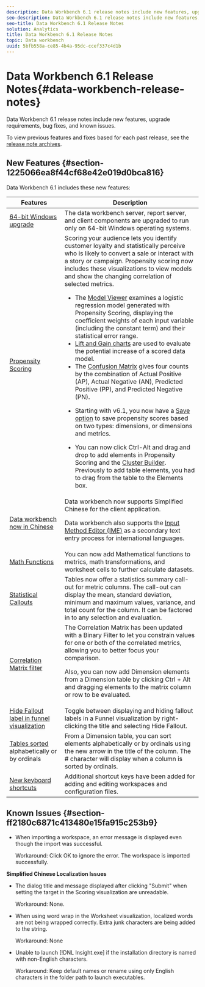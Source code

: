 ```yaml
---
description: Data Workbench 6.1 release notes include new features, upgrade requirements, bug fixes, and known issues.
seo-description: Data Workbench 6.1 release notes include new features, upgrade requirements, bug fixes, and known issues.
seo-title: Data Workbench 6.1 Release Notes
solution: Analytics
title: Data Workbench 6.1 Release Notes
topic: Data workbench
uuid: 5bfb558a-ce85-4b4a-95dc-ccef337c4d1b
---
```


# Data Workbench 6.1 Release Notes{#data-workbench-release-notes}

Data Workbench 6.1 release notes include new features, upgrade requirements, bug fixes, and known issues.

To view previous features and fixes based for each past release, see the [release note archives](https://marketing.adobe.com/resources/help/en_US/insight/insight_release_notes_prev.pdf).

## New Features {#section-1225066ea8f44cf68e42e019d0bca816}

Data Workbench 6.1 includes these new features: 

<table id="table_E28A6D31E7D941F7A0C2048F0F0F7838"> 
 <thead> 
  <tr> 
   <th colname="col1" class="entry"> Features </th> 
   <th colname="col2" class="entry"> Description </th> 
  </tr>
 </thead>
 <tbody> 
  <tr> 
   <td colname="col1"><a href="http://marketing.adobe.com/resources/help/en_US/insight/install/index.html#Data_Workbench_Client_Minimum_System_Requirements" format="http" scope="external"> 64-bit Windows upgrade </a> </td> 
   <td colname="col2"> The data workbench server, report server, and client components are upgraded to run only on 64-bit Windows operating systems. </td> 
  </tr> 
  <tr> 
   <td colname="col1"><a href="http://marketing.adobe.com/resources/help/en_US/insight/client/index.html#Propensity_Scoring" format="http" scope="external"> Propensity Scoring</a> </td> 
   <td colname="col2">Scoring your audience lets you identify customer loyalty and statistically perceive who is likely to convert a sale or interact with a story or campaign. Propensity scoring now includes these visualizations to view models and show the changing correlation of selected metrics. <p> 
     <ul id="ul_682E12BBC65F4FB5909BEC3430DB9C13"> 
      <li id="li_F0A5BFA2D0A74445A07F7705D63DE4C2">The <a href="http://marketing.adobe.com/resources/help/en_US/insight/client/index.html#Model_Viewer" format="http" scope="external"> Model Viewer</a> examines a logistic regression model generated with Propensity Scoring, displaying the coefficient weights of each input variable (including the constant term) and their statistical error range. </li> 
      <li id="li_1E223A50AD154DD6A9587CD1024EFD3A"><a href="http://marketing.adobe.com/resources/help/en_US/insight/client/index.html#Propensity_Gain_and_Lift_Charts" format="http" scope="external"> Lift and Gain charts</a> are used to evaluate the potential increase of a scored data model. </li> 
      <li id="li_0B1BF8C77CBC443C8DB4A47FCFD43F41">The <a href="http://marketing.adobe.com/resources/help/en_US/insight/client/index.html#Confusion_Matrix" format="http" scope="external"> Confusion Matrix</a> gives four counts by the combination of Actual Positive (AP), Actual Negative (AN), Predicted Positive (PP), and Predicted Negative (PN). </li> 
      <li id="li_D340802FD6034D5480B71C98226A3C87"> <p>Starting with v6.1, you now have a <a href="http://marketing.adobe.com/resources/help/en_US/insight/client/index.html#Propensity_Scoring" format="http" scope="external"> Save option</a> to save propensity scores based on two types: dimensions, or dimensions and metrics. </p> </li> 
      <li id="li_16AEDE7E241C4DE4A946016C37878C49">You can now click Ctrl-Alt and drag and drop to add elements in Propensity Scoring and the <a href="http://marketing.adobe.com/resources/help/en_US/insight/client/index.html#Clustering" format="http" scope="external"> Cluster Builder</a>. Previously to add table elements, you had to drag from the table to the Elements box. </li> 
     </ul> </p> </td> 
  </tr> 
  <tr> 
   <td colname="col1"><a href="../../../home/c-release-notes-insight/c-release-notes-insight-61/c-6-1/c-support-for-chinese.md#concept-e69dac7de1484720ad469d6c208e7541" format="dita" scope="local"> Data workbench now in Chinese </a> </td> 
   <td colname="col2">Data workbench now supports Simplified Chinese for the client application. <p>Data workbench also supports the <a href="../../../home/c-inst-svr/c-upgrd-uninst-sftwr/c-upgrd-sftwr/c-6-0-to-6-1-upgrade/c-localized-ime.md#concept-86d7602cd6ec416b8d4a518f325e001e" format="dita" scope="local"> Input Method Editor (IME)</a> as a secondary text entry process for international languages. </p> </td> 
  </tr> 
  <tr> 
   <td colname="col1"><a href="http://marketing.adobe.com/resources/help/en_US/insight/client/index.html#Syntax_for_Math_Expressions" format="http" scope="external"> Math Functions</a> </td> 
   <td colname="col2"> You can now add Mathematical functions to metrics, math transformations, and worksheet cells to further calculate datasets. </td> 
  </tr> 
  <tr> 
   <td colname="col1"><a href="http://marketing.adobe.com/resources/help/en_US/insight/client/index.html#Statistical_Callouts" format="http" scope="external"> Statistical Callouts </a> </td> 
   <td colname="col2"> Tables now offer a statistics summary call-out for metric columns. The call-out can display the mean, standard deviation, minimum and maximum values, variance, and total count for the column. It can be factored in to any selection and evaluation. </td> 
  </tr> 
  <tr> 
   <td colname="col1"><a href="http://marketing.adobe.com/resources/help/en_US/insight/client/#Binary_Filter_in_the_Correlation_Matrix" format="http" scope="external"> Correlation Matrix filter</a> </td> 
   <td colname="col2">The Correlation Matrix has been updated with a <span class="uicontrol"> Binary Filter</span> to let you constrain values for one or both of the correlated metrics, allowing you to better focus your comparison. <p>Also, you can now add Dimension elements from a Dimension table by clicking Ctrl + Alt and dragging elements to the matrix column or row to be evaluated. </p> </td> 
  </tr> 
  <tr> 
   <td colname="col1"><a href="../../../home/c-release-notes-insight/c-release-notes-insight-61/c-6-1/c-funnel-hide-fallout.md#concept-cb550a98b11d432482db58183b0b965b" format="dita" scope="local"> Hide Fallout label in funnel visualization</a> </td> 
   <td colname="col2">Toggle between displaying and hiding fallout labels in a Funnel visualization by right-clicking the title and selecting <span class="uicontrol"> Hide Fallout</span>. </td> 
  </tr> 
  <tr> 
   <td colname="col1"><a href="../../../home/c-release-notes-insight/c-release-notes-insight-61/c-6-1/c-sort-tables.md#concept-23bf1ce3dced4811b7b9a7f5928cd179" format="dita" scope="local"> Tables sorted</a> alphabetically or by ordinals </td> 
   <td colname="col2"> From a Dimension table, you can sort elements alphabetically or by ordinals using the new arrow in the title of the column. The # character will display when a column is sorted by ordinals. </td> 
  </tr> 
  <tr> 
   <td colname="col1"><a href="../../../home/c-release-notes-insight/c-release-notes-insight-61/c-6-1/c-keyboard-shortcuts.md#concept-944ee0fdd5a04a5cbd56acc6c3ab2935" format="dita" scope="local"> New keyboard shortcuts </a> </td> 
   <td colname="col2"> Additional shortcut keys have been added for adding and editing workspaces and configuration files. </td> 
  </tr> 
 </tbody> 
</table>

## Known Issues {#section-ff2180c6871c413480e15fa915c253b9}

* When importing a workspace, an error message is displayed even though the import was successful.

  Workaround: Click OK to ignore the error. The workspace is imported successfully.

**Simplified Chinese Localization Issues**

* The dialog title and message displayed after clicking "Submit" when setting the target in the Scoring visualization are unreadable.

  Workaround: None. 
* When using word wrap in the Worksheet visualization, localized words are not being wrapped correctly. Extra junk characters are being added to the string.

  Workaround: None 
* Unable to launch [!DNL Insight.exe] if the installation directory is named with non-English characters.

  Workaround: Keep default names or rename using only English characters in the folder path to launch executables.

